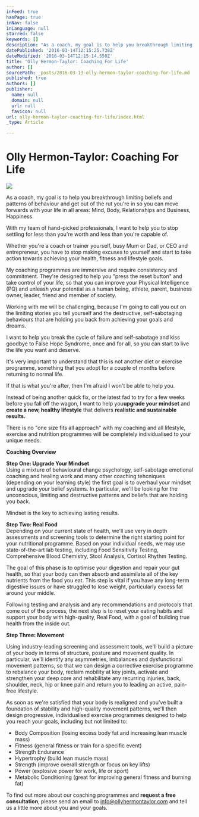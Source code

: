 ```yaml
---
inFeed: true
hasPage: true
inNav: false
inLanguage: null
starred: false
keywords: []
description: "As a coach, my goal is to help you breakthrough limiting beliefs and patterns of behaviour and get out of the rut you're in so you can move forwards with your life in all areas: Mind, Body, Relationships and Business, Happiness."
datePublished: '2016-03-14T12:15:25.738Z'
dateModified: '2016-03-14T12:15:14.550Z'
title: 'Olly Hermon-Taylor: Coaching For Life'
author: []
sourcePath: _posts/2016-03-13-olly-hermon-taylor-coaching-for-life.md
published: true
authors: []
publisher:
  name: null
  domain: null
  url: null
  favicon: null
url: olly-hermon-taylor-coaching-for-life/index.html
_type: Article

---
```

# Olly Hermon-Taylor: Coaching For Life
![](https://the-grid-user-content.s3-us-west-2.amazonaws.com/26a06f4b-7591-41ce-a788-f42f3c02ce63.jpg)

As a coach, my goal is to help you breakthrough limiting beliefs and patterns of behaviour and get out of the rut you're in so you can move forwards with your life in all areas: Mind, Body, Relationships and Business, Happiness.

With my team of hand-picked professionals, I want to help you to stop settling for less than you're worth and less than you're capable of.

Whether you're a coach or trainer yourself, busy Mum or Dad, or CEO and entrepreneur, you have to stop making excuses to yourself and start to take action towards achieving your health, fitness and lifestyle goals.

My coaching programmes are immersive and require consistency and commitment. They're designed to help you "press the reset button" and take control of your life, so that you can improve your Physical Intelligence (PQ) and unleash your potential as a human being, athlete, parent, business owner, leader, friend and member of society.

Working with me will be challenging, because I'm going to call you out on the limiting stories you tell yourself and the destructive, self-sabotaging behaviours that are holding you back from achieving your goals and dreams.

I want to help you break the cycle of failure and self-sabotage and kiss goodbye to False Hope Syndrome, once and for all, so you can start to live the life you want and deserve.

It's very important to understand that this is not another diet or exercise programme, something that you adopt for a couple of months before returning to normal life.

If that is what you're after, then I'm afraid I won't be able to help you.

Instead of being another quick fix, or the latest fad to try for a few weeks before you fall off the wagon, I want to help you**upgrade your mindset** and **create a new, healthy lifestyle** that delivers **realistic and sustainable results.**

There is no "one size fits all approach" with my coaching and all lifestyle, exercise and nutrition programmes will be completely individualised to your unique needs.

**Coaching Overview**

**Step One: Upgrade Your Mindset**  
Using a mixture of behavioural change psychology, self-sabotage emotional coaching and healing work and many other coaching tehcniques (depending on your learning style) the first goal is to overhaul your mindset and upgrade your belief systems. In particular, we'll be looking for the unconscious, limiting and destructive patterns and beliefs that are holding you back.

Mindset is the key to achieving lasting results.

**Step Two: Real Food**  
Depending on your current state of health, we'll use very in depth assessments and screening tools to determine the right starting point for your nutritional programme. Based on your individual needs, we may use state-of-the-art lab testing, including Food Sensitivity Testing, Comprehensive Blood Chemistry, Stool Analysis, Cortisol Rhythm Testing.

The goal of this phase is to optimise your digestion and repair your gut health, so that your body can then absorb and assimilate all of the key nutrients from the food you eat. This step is vital if you have any long-term digestive issues or have struggled to lose weight, particularly excess fat around your middle.

Following testing and analysis and any recommendations and protocols that come out of the process, the next step is to reset your eating habits and support your body with high-quality, Real Food, with a goal of building true health from the inside out.

**Step Three: Movement**

Using industry-leading screening and assessment tools, we'll build a picture of your body in terms of structure, posture and movement quality. In particular, we'll identify any asymmetries, imbalances and dysfunctional movement patterns, so that we can design a corrective exercise programme to rebalance your body, reclaim mobility at key joints, activate and strengthen your deep core and rehabilitate any recurring injuries, back, shoulder, neck, hip or knee pain and return you to leading an active, pain-free lifestyle.

As soon as we're satisfied that your body is realigned and you've built a foundation of stability and high-quality movement patterns, we'll then design progressive, individualised exercise programmes designed to help you reach your goals, including but not limited to:

* Body Composition (losing excess body fat and increasing lean muscle mass)
* Fitness (general fitness or train for a specific event)
* Strength Endurance 
* Hypertrophy (build lean muscle mass)
* Strength (improve overall strength or focus on key lifts)
* Power (explosive power for work, life or sport)
* Metabolic Conditioning (great for improving general fitness and burning fat)

To find out more about our coaching programmes and **request a free consultation**, please send an email to [info@ollyhermontaylor.com][0] and tell us a little more about you and your goals.

[0]: mailto:info@ollyhermontaylor.com